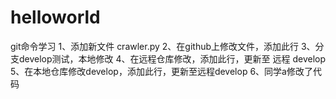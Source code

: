 # helloworld
git命令学习
1、添加新文件 crawler.py
2、在github上修改文件，添加此行
3、分支develop测试，本地修改
4、在远程仓库修改，添加此行，更新至 远程 develop
5、在本地仓库修改develop，添加此行，更新至远程develop
6、同学a修改了代码
